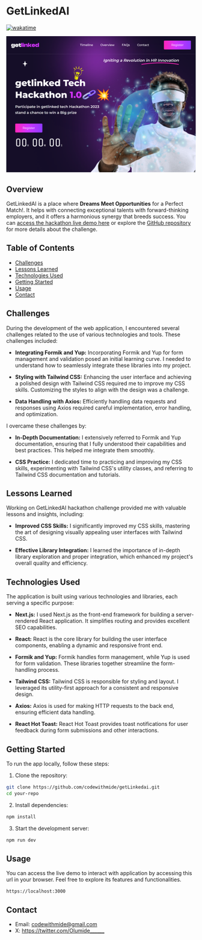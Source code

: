 # GetLinkedAI

[![wakatime](https://wakatime.com/badge/user/fa7f7dfa-31c0-4185-8964-8be612dd48ed/project/bf5b7806-99c6-405b-a2de-952c2140a4aa.svg)](https://wakatime.com/badge/user/fa7f7dfa-31c0-4185-8964-8be612dd48ed/project/bf5b7806-99c6-405b-a2de-952c2140a4aa)

![Banner](https://github.com/codewithmide/getLinkedai/blob/fd27d341da076a21d1cba55da93237de61971ca0/public/images/opengraph-image.png)

## Overview

GetLinkedAI is a place where **Dreams Meet Opportunities** for a Perfect Match!. It helps with connecting exceptional talents with forward-thinking employers, and it offers a harmonious synergy that breeds success. You can [access the hackathon live demo here](https://get-linkedai.vercel.app/) or explore the [GitHub repository](https://github.com/codewithmide/getLinkedai) for more details about the challenge.

## Table of Contents

- [Challenges](#challenges)
- [Lessons Learned](#lessons-learned)
- [Technologies Used](#technologies-used)
- [Getting Started](#getting-started)
- [Usage](#usage)
- [Contact](#contact)

## Challenges

During the development of the web application, I encountered several challenges related to the use of various technologies and tools. These challenges included:

- **Integrating Formik and Yup:** Incorporating Formik and Yup for form management and validation posed an initial learning curve. I needed to understand how to seamlessly integrate these libraries into my project.

- **Styling with Tailwind CSS:** Enhancing the user interface and achieving a polished design with Tailwind CSS required me to improve my CSS skills. Customizing the styles to align with the design was a challenge.

- **Data Handling with Axios:** Efficiently handling data requests and responses using Axios required careful implementation, error handling, and optimization.

I overcame these challenges by:

- **In-Depth Documentation:** I extensively referred to Formik and Yup documentation, ensuring that I fully understood their capabilities and best practices. This helped me integrate them smoothly.

- **CSS Practice:** I dedicated time to practicing and improving my CSS skills, experimenting with Tailwind CSS's utility classes, and referring to Tailwind CSS documentation and tutorials.

## Lessons Learned

Working on GetLinkedAI hackathon challenge provided me with valuable lessons and insights, including:

- **Improved CSS Skills:** I significantly improved my CSS skills, mastering the art of designing visually appealing user interfaces with Tailwind CSS.

- **Effective Library Integration:** I learned the importance of in-depth library exploration and proper integration, which enhanced my project's overall quality and efficiency.
  
## Technologies Used

The application is built using various technologies and libraries, each serving a specific purpose:

- **Next.js:** I used Next.js as the front-end framework for building a server-rendered React application. It simplifies routing and provides excellent SEO capabilities.

- **React:** React is the core library for building the user interface components, enabling a dynamic and responsive front end.

- **Formik and Yup:** Formik handles form management, while Yup is used for form validation. These libraries together streamline the form-handling process.

- **Tailwind CSS:** Tailwind CSS is responsible for styling and layout. I leveraged its utility-first approach for a consistent and responsive design.

- **Axios:** Axios is used for making HTTP requests to the back end, ensuring efficient data handling.

- **React Hot Toast:** React Hot Toast provides toast notifications for user feedback during form submissions and other interactions.

## Getting Started

To run the app locally, follow these steps:

1. Clone the repository:

```bash
git clone https://github.com/codewithmide/getLinkedai.git
cd your-repo
```

2. Install dependencies:

```bash
npm install
```

3. Start the development server:

```bash
npm run dev
```

## Usage

You can access the live demo to interact with application by accessing this url in your browser. Feel free to explore its features and functionalities.

```web
https://localhost:3000
```

## Contact

- Email: <codewithmide@gmail.com>
- X: <https://twitter.com/Olumide______>
